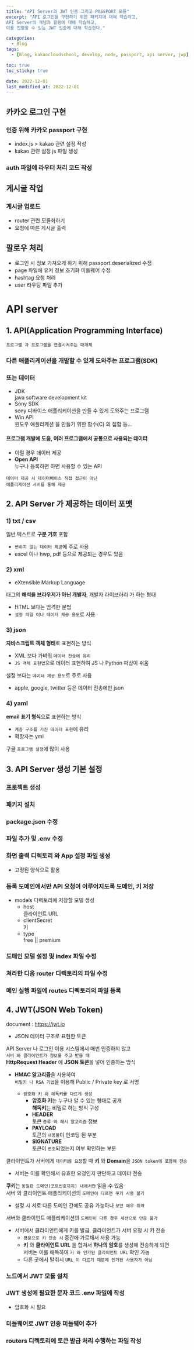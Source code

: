 ```yaml
---
title: "API Server과 JWT 인증 그리고 PASSPORT 모듈"
excerpt: "API 로그인을 구현하기 위한 패키지에 대해 학습하고,
API Server의 개념과 활용에 대해 학습하고,
이를 진행할 수 있는 JWT 인증에 대해 학습한다."

categories:
  - Blog
tags:
  - [Blog, kakaocloudschool, develop, node, passport, api server, jwp]

toc: true
toc_sticky: true

date: 2022-12-01
last_modified_at: 2022-12-01
---
```


## 카카오 로그인 구현

### 인증 위해 카카오 passport 구현

- index.js > kakao 관련 설정 작성
- kakao 관련 설정 js 파일 생성

### auth 파일에 라우터 처리 코드 작성

## 게시글 작업

### 게시글 업로드

- router 관련 모듈화하기
- 요청에 따른 게시글 출력

## 팔로우 처리

- 로그인 시 정보 가져오게 하기 위해 passport.deserialized 수정
- page 파일에 유저 정보 초기화 미들웨어 수정
- hashtag 요청 처리
- user 라우팅 파일 추가

# API server

## 1. API(Application Programming Interface)

`프로그램 과 프로그램을 연결시켜주는 매개체`

### 다른 애플리케이션을 개발할 수 있게 도와주는 프로그램(SDK)

### 또는 데이터

- JDK  
  java software development kit
- Sony SDK  
  sony 디바이스 애플리케이션을 만들 수 있게 도와주는 프로그램
- Win API  
  윈도우 애플리케션 을 만들기 위한 함수(C) 의 집합 등...

#### 프로그램 개발에 도움, 여러 프로그램에서 공통으로 사용되는 데이터

- 이럴 경우 데이터 제공
- **Open API**  
  누구나 등록하면 하면 사용할 수 있는 API

`데이터 제공 시 데이터베이스 직접 접근이 아닌`  
`애플리케이션 서버를 통해 제공`

## 2. API Server 가 제공하는 데이터 포맷

### 1) txt / csv

일반 텍스트로 **구분 기호** 포함

- `변하지 않는 데이터 제공`에 주로 사용
- excel 이나 hwp, pdf 등으로 제공되는 경우도 있음

### 2) xml

- eXtensible Markup Language

태그의 **해석을 브라우저가 아닌 개발자**, 개발자 라이브러리 가 하는 형태

- HTML 보다는 엄격한 문법
- `설정 파일 이나 데이터 제공 용도`로 사용

### 3) json

**자바스크립트 객체 형태**로 표현하는 방식

- XML 보다 가벼워 `데이터 전송에 유리`
- `JS 객체 표현법`으로 데이터 표현하여 JS 나 Python 파싱이 쉬움

설정 보다는 `데이터 제공 용도`로 주로 사용

- apple, google, twitter 등은 데이터 전송에만 json

### 4) yaml

**email 표기 형식**으로 표현하는 방식

- `계층 구조를 가진 데이터 표현`에 유리
- 확장자는 yml

구글 `프로그램 설정`에 많이 사용

## 3. API Server 생성 기본 설정

### 프로젝트 생성

### 패키지 설치

### package.json 수정

### 파일 추가 및 .env 수정

### 화면 출력 디렉토리 와 App 설정 파일 생성

- 고정된 양식으로 활용

### 등록 도메인에서만 API 요청이 이루어지도록 도메인, 키 저장

- models 디렉토리에 저장할 모델 생성
  - host  
    클라이언트 URL
  - clientSecret  
    키
  - type  
    free || premium

### 도매인 모델 설정 및 index 파일 수정

### 쳐라한 디음 router 디렉토리의 파일 수정

### 메인 실행 파일에 routes 디렉토리의 파일 등록

## 4. JWT(JSON Web Token)

document : https://jwt.io

- JSON 데이터 구조로 표현한 토큰

API Server 나 로그인 이용 시스템에서 매번 인증하지 않고  
`서버 와 클라이언트가 정보를 주고 받을 때`  
**HttpRequest Header** 에 **JSON 토큰**을 넣어 인증하는 방식

- **HMAC 알고리즘**을 사용하여  
  `비밀키 나 RSA 기법`을 이용해 Public / Private key 로 서명

  - `암호화 키 와 해독키를 다르게 생성`
    - **암호화 키**는 누구나 알 수 있는 형태로 공개  
       **해독키**는 비밀로 하는 방식
      구성
    - **HEADER**  
      토큰 `종류 와 해시 알고리즘` 정보
    - **PAYLOAD**  
      토큰의 `내용물`이 인코딩 된 부분
    - **SIGNATURE**  
      토큰이 `변조`되었는지 여부 확인하는 부분

클라이언트가 서버에게 `데이터를 요청`할 때 **키** 와 **Domain**을 `JSON token에 포함해 전송`

- 서버는 이를 확인해서 유효한 요청인지 판단하고 데이터 전송

**쿠키**는 `동일한 도메인(포트번호까지) 내에서만` 읽을 수 있음  
서버 와 클라이언트 애플리케이션의 `도메인이 다르면 쿠키 사용 불가`

- 설정 시 서로 다른 도메인 간에도 공유 가능하나 `보안 매우 취약`

서버와 클라이언트 애플리케이션의 `도메인이 다른 경우 세션으로 인증 불가`

- 서버에서 클라이언트에게 키를 발급, 클라이언트가 서버 요청 시 키 전송
  - `평문으로 키 전송 시` 중간에 가로채서 사용 가능
  - **키** 와 **클라이언트 URL** 을 합쳐서 **하나의 암호**를 생성해 전송하게 되면  
    서버는 이를 해독하여 `키 와 인가된 클라이언트 URL` 확인 가능
  - 다른 곳에서 탈취시 `URL 이 다르기 때문에 인가된 사용자가 아님`

### 노드에서 JWT 모듈 설치

### JWT 생성에 필요한 문자 코드 .env 파일에 작성

- 암호화 시 필요

### 미들웨어로 JWT 인증 미들웨어 추가

### routers 디렉토리에 토큰 발급 처리 수행하는 파일 작성
